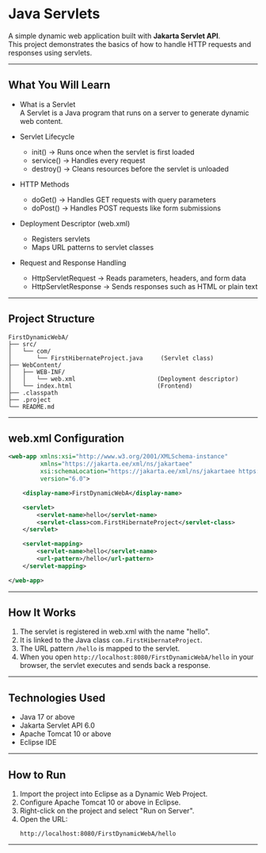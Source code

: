 # Java Servlets 

A simple dynamic web application built with **Jakarta Servlet API**.  
This project demonstrates the basics of how to handle HTTP requests and responses using servlets.  

***

## What You Will Learn  

- What is a Servlet  
  A Servlet is a Java program that runs on a server to generate dynamic web content.  

- Servlet Lifecycle  
  - init() → Runs once when the servlet is first loaded  
  - service() → Handles every request  
  - destroy() → Cleans resources before the servlet is unloaded  

- HTTP Methods  
  - doGet() → Handles GET requests with query parameters  
  - doPost() → Handles POST requests like form submissions  

- Deployment Descriptor (web.xml)  
  - Registers servlets  
  - Maps URL patterns to servlet classes  

- Request and Response Handling  
  - HttpServletRequest → Reads parameters, headers, and form data  
  - HttpServletResponse → Sends responses such as HTML or plain text  

***

## Project Structure  

```
FirstDynamicWebA/
├── src/
│   └── com/
│       └── FirstHibernateProject.java     (Servlet class)
├── WebContent/
│   ├── WEB-INF/
│   │   └── web.xml                       (Deployment descriptor)
│   └── index.html                        (Frontend)
├── .classpath
├── .project
└── README.md
```

***

## web.xml Configuration  

```xml
<web-app xmlns:xsi="http://www.w3.org/2001/XMLSchema-instance"
         xmlns="https://jakarta.ee/xml/ns/jakartaee"
         xsi:schemaLocation="https://jakarta.ee/xml/ns/jakartaee https://jakarta.ee/xml/ns/jakartaee/web-app_6_0.xsd"
         version="6.0">

    <display-name>FirstDynamicWebA</display-name>

    <servlet>
        <servlet-name>hello</servlet-name>
        <servlet-class>com.FirstHibernateProject</servlet-class>
    </servlet>

    <servlet-mapping>
        <servlet-name>hello</servlet-name>
        <url-pattern>/hello</url-pattern>
    </servlet-mapping>

</web-app>
```

***

## How It Works  

1. The servlet is registered in web.xml with the name "hello".  
2. It is linked to the Java class `com.FirstHibernateProject`.  
3. The URL pattern `/hello` is mapped to the servlet.  
4. When you open `http://localhost:8080/FirstDynamicWebA/hello` in your browser, the servlet executes and sends back a response.  

***

## Technologies Used  

- Java 17 or above  
- Jakarta Servlet API 6.0  
- Apache Tomcat 10 or above  
- Eclipse IDE  

***

## How to Run  

1. Import the project into Eclipse as a Dynamic Web Project.  
2. Configure Apache Tomcat 10 or above in Eclipse.  
3. Right-click on the project and select "Run on Server".  
4. Open the URL:  
   ```
   http://localhost:8080/FirstDynamicWebA/hello
   ```

***

